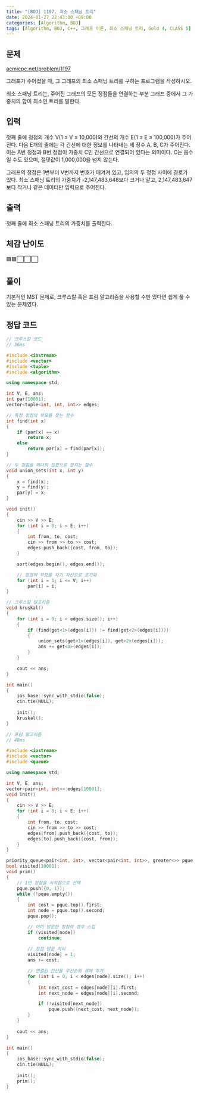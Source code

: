 ```yaml
---
title: "[BOJ] 1197. 최소 스패닝 트리"
date: 2024-01-27 22:43:00 +09:00
categories: [Algorithm, BOJ]
tags: [Algorithm, BOJ, C++, 그래프 이론, 최소 스패닝 트리, Gold 4, CLASS 5]
---
```

## **문제**
[acmicpc.net/problem/1197](https://www.acmicpc.net/problem/1197)

그래프가 주어졌을 때, 그 그래프의 최소 스패닝 트리를 구하는 프로그램을 작성하시오.

최소 스패닝 트리는, 주어진 그래프의 모든 정점들을 연결하는 부분 그래프 중에서 그 가중치의 합이 최소인 트리를 말한다.
<br>

## **입력**
첫째 줄에 정점의 개수 V(1 ≤ V ≤ 10,000)와 간선의 개수 E(1 ≤ E ≤ 100,000)가 주어진다. 다음 E개의 줄에는 각 간선에 대한 정보를 나타내는 세 정수 A, B, C가 주어진다. 이는 A번 정점과 B번 정점이 가중치 C인 간선으로 연결되어 있다는 의미이다. C는 음수일 수도 있으며, 절댓값이 1,000,000을 넘지 않는다.

그래프의 정점은 1번부터 V번까지 번호가 매겨져 있고, 임의의 두 정점 사이에 경로가 있다. 최소 스패닝 트리의 가중치가 -2,147,483,648보다 크거나 같고, 2,147,483,647보다 작거나 같은 데이터만 입력으로 주어진다.
<br>

## **출력**
첫째 줄에 최소 스패닝 트리의 가중치를 출력한다.
<br>

## **체감 난이도**
🟩🟩⬜⬜⬜
<br>

## **풀이**
기본적인 MST 문제로, 크루스칼 혹은 프림 알고리즘을 사용할 수만 있다면 쉽게 풀 수 있는 문제였다.
<br>

## **정답 코드**
```c++
// 크루스칼 코드
// 36ms

#include <iostream>
#include <vector>
#include <tuple>
#include <algorithm>

using namespace std;

int V, E, ans;
int par[10001];
vector<tuple<int, int, int>> edges;

// 특정 정점의 부모를 찾는 함수
int find(int x)
{
    if (par[x] == x)
        return x;
    else
        return par[x] = find(par[x]);
}

// 두 정점을 하나의 집합으로 합치는 함수
void union_sets(int x, int y)
{
    x = find(x);
    y = find(y);
    par[y] = x;
}

void init()
{
    cin >> V >> E;
    for (int i = 0; i < E; i++)
    {
        int from, to, cost;
        cin >> from >> to >> cost;
        edges.push_back({cost, from, to});
    }

    sort(edges.begin(), edges.end());

    // 정점의 부모를 자기 자신으로 초기화
    for (int i = 1; i <= V; i++)
        par[i] = i;
}

// 크루스칼 알고리즘
void kruskal()
{
    for (int i = 0; i < edges.size(); i++)
    {
        if (find(get<1>(edges[i])) != find(get<2>(edges[i])))
        {
            union_sets(get<1>(edges[i]), get<2>(edges[i]));
            ans += get<0>(edges[i]);
        }
    }

    cout << ans;
}

int main()
{
    ios_base::sync_with_stdio(false);
    cin.tie(NULL);
    
    init();
    kruskal();
}
```

```c++
// 프림 알고리즘
// 48ms

#include <iostream>
#include <vector>
#include <queue>

using namespace std;

int V, E, ans;
vector<pair<int, int>> edges[10001];
void init()
{
    cin >> V >> E;
    for (int i = 0; i < E; i++)
    {
        int from, to, cost;
        cin >> from >> to >> cost;
        edges[from].push_back({cost, to});
        edges[to].push_back({cost, from});
    }
}

priority_queue<pair<int, int>, vector<pair<int, int>>, greater<>> pque;
bool visited[10001];
void prim()
{
    // 1번 정점을 시작점으로 선택
    pque.push({0, 1});
    while (!pque.empty())
    {
        int cost = pque.top().first;
        int node = pque.top().second;
        pque.pop();

        // 이미 방문한 정점의 경우 스킵
        if (visited[node])
            continue;
        
        // 정점 방문 처리
        visited[node] = 1;
        ans += cost;

        // 연결된 간선을 우선순위 큐에 추가
        for (int i = 0; i < edges[node].size(); i++)
        {
            int next_cost = edges[node][i].first;
            int next_node = edges[node][i].second;

            if (!visited[next_node])
                pque.push({next_cost, next_node});
        }
    }
    
    cout << ans;
}

int main()
{
    ios_base::sync_with_stdio(false);
    cin.tie(NULL);
    
    init();
    prim();
}
```